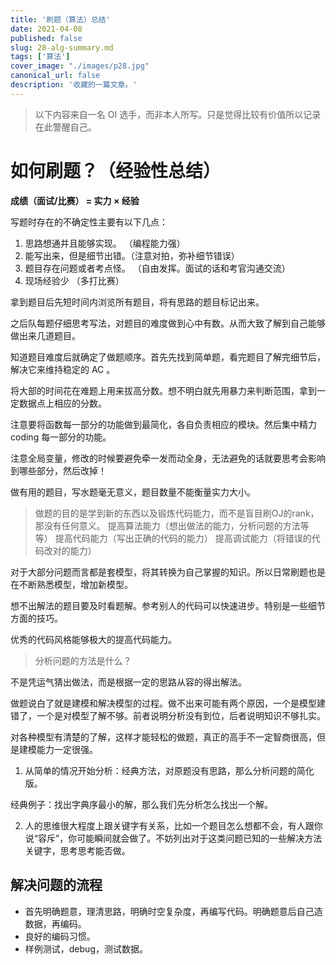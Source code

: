```yaml
---
title: '刷题（算法）总结'
date: 2021-04-08
published: false
slug: 28-alg-summary.md
tags: ['算法']
cover_image: "./images/p28.jpg"
canonical_url: false
description: '收藏的一篇文章。'
---
```


> 以下内容来自一名 OI 选手，而非本人所写。只是觉得比较有价值所以记录在此警醒自己。

# 如何刷题？（经验性总结）

**成绩（面试/比赛） = 实力 × 经验**

写题时存在的不确定性主要有以下几点：

1. 思路想通并且能够实现。  （编程能力强）
2. 能写出来，但是细节出错。（注意对拍，弥补细节错误）
3. 题目存在问题或者考点怪。         （自由发挥。面试的话和考官沟通交流）
5. 现场经验少      （多打比赛）

拿到题目后先短时间内浏览所有题目，将有思路的题目标记出来。

之后队每题仔细思考写法，对题目的难度做到心中有数。从而大致了解到自己能够做出来几道题目。

知道题目难度后就确定了做题顺序。首先先找到简单题，看完题目了解完细节后，解决它来维持稳定的 AC 。

将大部的时间花在难题上用来拔高分数。想不明白就先用暴力来判断范围，拿到一定数据点上相应的分数。

注意要将函数每一部分的功能做到最简化，各自负责相应的模块。然后集中精力 coding 每一部分的功能。

注意全局变量，修改的时候要避免牵一发而动全身，无法避免的话就要思考会影响到哪些部分，然后改掉！

做有用的题目，写水题毫无意义，题目数量不能衡量实力大小。

> 做题的目的是学到新的东西以及锻炼代码能力，而不是盲目刷OJ的rank，那没有任何意义。
> 提高算法能力（想出做法的能力，分析问题的方法等等）
> 提高代码能力（写出正确的代码的能力）
> 提高调试能力（将错误的代码改对的能力）

对于大部分问题而言都是套模型，将其转换为自己掌握的知识。所以日常刷题也是在不断熟悉模型，增加新模型。

想不出解法的题目要及时看题解。参考别人的代码可以快速进步。特别是一些细节方面的技巧。

优秀的代码风格能够极大的提高代码能力。

> 分析问题的方法是什么？

不是凭运气猜出做法，而是根据一定的思路从容的得出解法。

做题说白了就是建模和解决模型的过程。做不出来可能有两个原因，一个是模型建错了，一个是对模型了解不够。前者说明分析没有到位，后者说明知识不够扎实。

对各种模型有清楚的了解，这样才能轻松的做题，真正的高手不一定智商很高，但是建模能力一定很强。

1. 从简单的情况开始分析：经典方法，对原题没有思路，那么分析问题的简化版。

经典例子：找出字典序最小的解，那么我们先分析怎么找出一个解。

2. 人的思维很大程度上跟关键字有关系，比如一个题目怎么想都不会，有人跟你说“容斥”，你可能瞬间就会做了。不妨列出对于这类问题已知的一些解决方法关键字，思考思考能否做。

## 解决问题的流程

* 首先明确题意，理清思路，明确时空复杂度，再编写代码。明确题意后自己造数据，再编码。
* 良好的编码习惯。
* 样例测试，debug，测试数据。